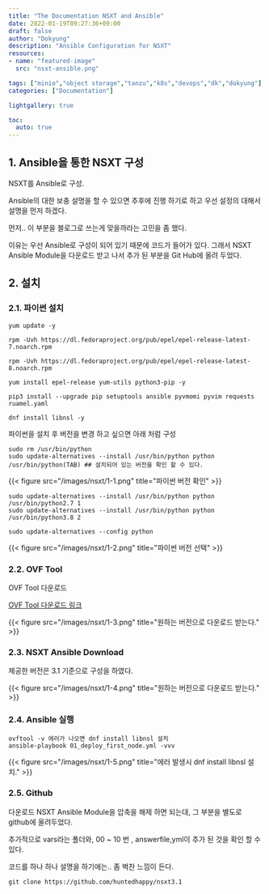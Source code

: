 ```yaml
---
title: "The Documentation NSXT and Ansible"
date: 2022-01-19T09:27:36+09:00
draft: false
author: "Dokyung"
description: "Ansible Configuration for NSXT"
resources:
- name: "featured-image"
  src: "nsxt-ansible.png"

tags: ["minio","object storage","tanzu","k8s","devops","dk","dokyung"]
categories: ["Documentation"]

lightgallery: true

toc:
  auto: true
---
```


## 1. Ansible을 통한 NSXT 구성
NSXT를 Ansible로 구성.

Ansible의 대한 보충 설명을 할 수 있으면 추후에 진행 하기로 하고 우선 설정의 대해서 설명을 먼저 하겠다.

먼저.. 이 부분을 블로그로 쓰는게 맞을까라는 고민을 좀 했다. 

이유는 우선 Ansible로 구성이 되어 있기 때문에 코드가 들어가 있다. 그래서 NSXT Ansible Module을 다운로드 받고 나서 추가 된 부분을 Git Hub에 올려 두었다.

## 2. 설치

### 2.1. 파이썬 설치

```shell
yum update -y

rpm -Uvh https://dl.fedoraproject.org/pub/epel/epel-release-latest-7.noarch.rpm

rpm -Uvh https://dl.fedoraproject.org/pub/epel/epel-release-latest-8.noarch.rpm

yum install epel-release yum-utils python3-pip -y

pip3 install --upgrade pip setuptools ansible pyvmomi pyvim requests ruamel.yaml

dnf install libnsl -y
```

파이썬을 설치 후 버전을 변경 하고 싶으면 아래 처럼 구성
```shell
sudo rm /usr/bin/python
sudo update-alternatives --install /usr/bin/python python /usr/bin/python(TAB) ## 설치되어 있는 버전을 확인 할 수 있다.
```
{{< figure src="/images/nsxt/1-1.png" title="파이썬 버전 확인" >}}

```shell
sudo update-alternatives --install /usr/bin/python python /usr/bin/python2.7 1
sudo update-alternatives --install /usr/bin/python python /usr/bin/python3.8 2

sudo update-alternatives --config python
```
{{< figure src="/images/nsxt/1-2.png" title="파이썬 버전 선택" >}}


### 2.2. OVF Tool
OVF Tool 다운로드

[<i class="fas fa-link"></i> OVF Tool 다운로드 링크](https://developer.vmware.com/web/tool/4.4.0/ovf)

{{< figure src="/images/nsxt/1-3.png" title="원하는 버전으로 다운로드 받는다." >}}

### 2.3. NSXT Ansible Download
제공한 버전은 3.1 기준으로 구성을 하였다.

{{< figure src="/images/nsxt/1-4.png" title="원하는 버전으로 다운로드 받는다." >}}

### 2.4. Ansible 실행
```shell
ovftool -v 에러가 나오면 dnf install libnsl 설치
ansible-playbook 01_deploy_first_node.yml -vvv
```
{{< figure src="/images/nsxt/1-5.png" title="에러 발생시 dnf install libnsl 설치." >}}

### 2.5. Github

다운로드 NSXT Ansible Module을 압축을 해제 하면 되는대, 그 부분을 별도로 github에 올려두었다.

추가적으로 vars라는 폴더와, 00 ~ 10 번 , answerfile,yml이 추가 된 것을 확인 할 수 있다.

코드를 하나 하나 설명을 하기에는.. 좀 벅찬 느낌이 든다.


```shell
git clone https://github.com/huntedhappy/nsxt3.1
```